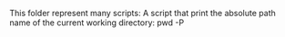 This folder represent many scripts:
A script that print the absolute path name of the current working directory: pwd -P 
